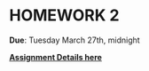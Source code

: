 # HOMEWORK 2
**Due**: Tuesday March 27th, midnight

**[Assignment Details here](https://github.com/FEWDMaterials/FEWD_Developer_Matchmaker)**
